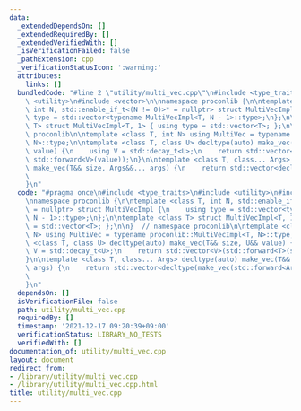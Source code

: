 ```yaml
---
data:
  _extendedDependsOn: []
  _extendedRequiredBy: []
  _extendedVerifiedWith: []
  _isVerificationFailed: false
  _pathExtension: cpp
  _verificationStatusIcon: ':warning:'
  attributes:
    links: []
  bundledCode: "#line 2 \"utility/multi_vec.cpp\"\n#include <type_traits>\n#include\
    \ <utility>\n#include <vector>\n\nnamespace proconlib {\n\ntemplate <class T,\
    \ int N, std::enable_if_t<(N != 0)>* = nullptr> struct MultiVecImpl {\n    using\
    \ type = std::vector<typename MultiVecImpl<T, N - 1>::type>;\n};\n\ntemplate <class\
    \ T> struct MultiVecImpl<T, 1> { using type = std::vector<T>; };\n\n}  // namespace\
    \ proconlib\n\ntemplate <class T, int N> using MultiVec = typename proconlib::MultiVecImpl<T,\
    \ N>::type;\n\ntemplate <class T, class U> decltype(auto) make_vec(T&& size, U&&\
    \ value) {\n    using V = std::decay_t<U>;\n    return std::vector<V>(std::forward<T>(size),\
    \ std::forward<V>(value));\n}\n\ntemplate <class T, class... Args> decltype(auto)\
    \ make_vec(T&& size, Args&&... args) {\n    return std::vector<decltype(make_vec(std::forward<Args>(args)...))>(std::forward<T>(size),\n\
    \                                                                        make_vec(std::forward<Args>(args)...));\n\
    }\n"
  code: "#pragma once\n#include <type_traits>\n#include <utility>\n#include <vector>\n\
    \nnamespace proconlib {\n\ntemplate <class T, int N, std::enable_if_t<(N != 0)>*\
    \ = nullptr> struct MultiVecImpl {\n    using type = std::vector<typename MultiVecImpl<T,\
    \ N - 1>::type>;\n};\n\ntemplate <class T> struct MultiVecImpl<T, 1> { using type\
    \ = std::vector<T>; };\n\n}  // namespace proconlib\n\ntemplate <class T, int\
    \ N> using MultiVec = typename proconlib::MultiVecImpl<T, N>::type;\n\ntemplate\
    \ <class T, class U> decltype(auto) make_vec(T&& size, U&& value) {\n    using\
    \ V = std::decay_t<U>;\n    return std::vector<V>(std::forward<T>(size), std::forward<V>(value));\n\
    }\n\ntemplate <class T, class... Args> decltype(auto) make_vec(T&& size, Args&&...\
    \ args) {\n    return std::vector<decltype(make_vec(std::forward<Args>(args)...))>(std::forward<T>(size),\n\
    \                                                                        make_vec(std::forward<Args>(args)...));\n\
    }\n"
  dependsOn: []
  isVerificationFile: false
  path: utility/multi_vec.cpp
  requiredBy: []
  timestamp: '2021-12-17 09:20:39+09:00'
  verificationStatus: LIBRARY_NO_TESTS
  verifiedWith: []
documentation_of: utility/multi_vec.cpp
layout: document
redirect_from:
- /library/utility/multi_vec.cpp
- /library/utility/multi_vec.cpp.html
title: utility/multi_vec.cpp
---
```

